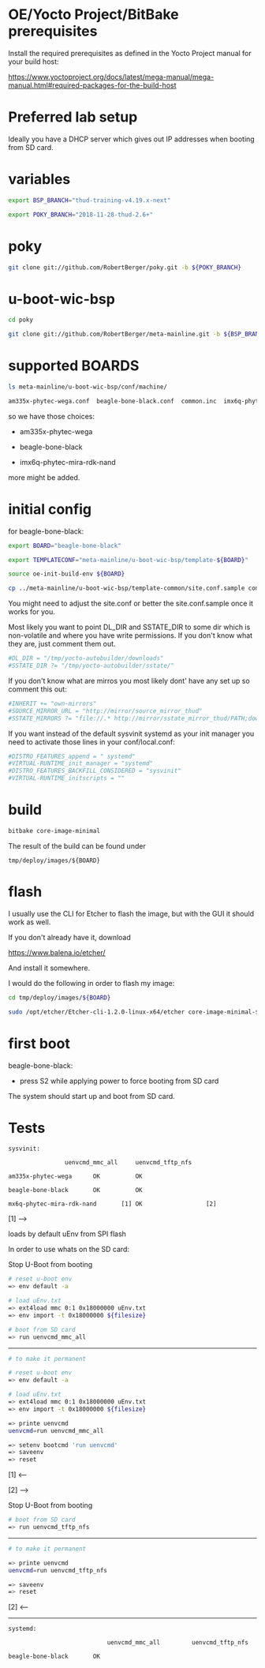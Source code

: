 OE/Yocto Project/BitBake prerequisites
======================================

Install the required prerequisites as defined in the Yocto Project manual for your build host:

https://www.yoctoproject.org/docs/latest/mega-manual/mega-manual.html#required-packages-for-the-build-host

Preferred lab setup
===================

Ideally you have a DHCP server which gives out IP addresses when booting from SD card.

variables
=========

```bash
export BSP_BRANCH="thud-training-v4.19.x-next"

export POKY_BRANCH="2018-11-28-thud-2.6+"
```

poky
====

```bash
git clone git://github.com/RobertBerger/poky.git -b ${POKY_BRANCH}
```

u-boot-wic-bsp
==============

```bash
cd poky

git clone git://github.com/RobertBerger/meta-mainline.git -b ${BSP_BRANCH}
```

supported BOARDS
================

```bash
ls meta-mainline/u-boot-wic-bsp/conf/machine/
```
```bash
am335x-phytec-wega.conf  beagle-bone-black.conf  common.inc  imx6q-phytec-mira-rdk-nand.conf
```
so we have those choices:

* am335x-phytec-wega

* beagle-bone-black

* imx6q-phytec-mira-rdk-nand

more might be added.

initial config
==============

for beagle-bone-black:

```bash
export BOARD="beagle-bone-black"

export TEMPLATECONF="meta-mainline/u-boot-wic-bsp/template-${BOARD}"

source oe-init-build-env ${BOARD}

cp ../meta-mainline/u-boot-wic-bsp/template-common/site.conf.sample conf/site.conf
```

You might need to adjust the site.conf or better the site.conf.sample once it works for you.

Most likely you want to point DL_DIR and SSTATE_DIR to some dir which is non-volatile 
and where you have write permissions. If you don't know what they are, just comment them out.

```bash
#DL_DIR = "/tmp/yocto-autobuilder/downloads"
#SSTATE_DIR ?= "/tmp/yocto-autobuilder/sstate/"
```

If you don't know what are mirros you most likely dont' have any set up so comment this out:

```bash
#INHERIT += "own-mirrors"
#SOURCE_MIRROR_URL = "http://mirror/source_mirror_thud"
#SSTATE_MIRRORS ?= "file://.* http://mirror/sstate_mirror_thud/PATH;downloadfilename=PATH"
```

If you want instead of the default sysvinit systemd as your init manager 
you need to activate those lines in your conf/local.conf:

```bash
#DISTRO_FEATURES_append = " systemd"
#VIRTUAL-RUNTIME_init_manager = "systemd"
#DISTRO_FEATURES_BACKFILL_CONSIDERED = "sysvinit"
#VIRTUAL-RUNTIME_initscripts = ""
```

build
=====

```bash
bitbake core-image-minimal
```

The result of the build can be found under

```console
tmp/deploy/images/${BOARD}
```

flash
=====

I usually use the CLI for Etcher to flash the image, but with the GUI it should work as well.

If you don't already have it, download 

https://www.balena.io/etcher/

And install it somewhere.

I would do the following in order to flash my image:

```bash
cd tmp/deploy/images/${BOARD}

sudo /opt/etcher/Etcher-cli-1.2.0-linux-x64/etcher core-image-minimal-${BOARD}.wic
```

first boot
==========

beagle-bone-black:

* press S2 while applying power to force booting from SD card


The system should start up and boot from SD card.


Tests
=====

```console
sysvinit:

				uenvcmd_mmc_all		uenvcmd_tftp_nfs

am335x-phytec-wega		OK			OK

beagle-bone-black 		OK			OK

mx6q-phytec-mira-rdk-nand       [1] OK                  [2]
```

[1] -->

loads by default uEnv from SPI flash

In order to use whats on the SD card:

Stop U-Boot from booting

```bash
# reset u-boot env
=> env default -a

# load uEnv.txt
=> ext4load mmc 0:1 0x18000000 uEnv.txt
=> env import -t 0x18000000 ${filesize}

# boot from SD card
=> run uenvcmd_mmc_all
```
------------
```bash
# to make it permanent

# reset u-boot env
=> env default -a

# load uEnv.txt
=> ext4load mmc 0:1 0x18000000 uEnv.txt
=> env import -t 0x18000000 ${filesize}

=> printe uenvcmd
uenvcmd=run uenvcmd_mmc_all

=> setenv bootcmd 'run uenvcmd'
=> saveenv
=> reset
```
[1] <--

[2] -->

Stop U-Boot from booting

```bash
# boot from SD card
=> run uenvcmd_tftp_nfs
```

------------

```bash
# to make it permanent

=> printe uenvcmd
uenvcmd=run uenvcmd_tftp_nfs

=> saveenv
=> reset
```
[2] <--

--------------------------------------------------------------------------
```console
systemd:

                        	uenvcmd_mmc_all         uenvcmd_tftp_nfs

beagle-bone-black		OK                             
```
